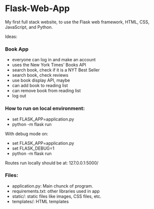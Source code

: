 # Flask-Web-App
My first full stack website, to use the Flask web framework, HTML, CSS, JavaScript, and Python. 

Ideas:  
### Book App
- everyone can log in and make an account 
- uses the New York Times' Books API 
-   search book, check if it is a NYT Best Seller
-   search book, check reviews
- use book display API, maybe 
- can add book to reading list
- can remove book from reading list
- log out

### How to run on local environment: 
- set FLASK_APP=application.py 
- python -m flask run   

With debug mode on: 
- set FLASK_APP=application.py
- set FLASK_DEBUG=1
- python -m flask run

Routes run locally should be at: 127.0.0.1:5000/

### Files: 
- application.py: Main chunck of program. 
- requirements.txt: other libraries used in app
- static/: static files like images, CSS files, etc.
- templates/: HTML templates